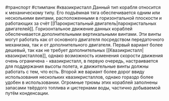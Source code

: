 #транспорт #стимпанк #квазикристалл 
Данный тип корабля относится к механическому типу. Его подъёмная тяга обеспечивается одним или несколькими винтами, расположенными в горизонтальной плоскости и работающих за счёт [[Парокристальный двигатель|парокристальных двигателей]]. Горизонтальное движение данных кораблей обеспечивается дополнительными вертикальными винтами. Эти винты могут работать как от основного двигателя посредством передаточного механизма, так и от дополнительного двигателя. Первый вариант более дешевый, так как не требует дополнительных [[Квазикристалл|квазикристаллов]], однако возможность изменения скорости движения очень ограничена - квазикристалл, в первую очередь, настраивается для поддержания высоты полета, и движительные винты должны работать с тем, что есть. Второй же вариант более дорог ввиду использования нескольких квазикристаллов, однако гораздо более удобен в использовании. 
Огромные трюмы этих кораблей заполнены запасами твёрдого топлива и цистернами воды, частично добываемой путём конденсации.